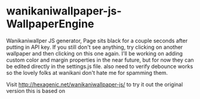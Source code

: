 wanikaniwallpaper-js-WallpaperEngine
====================

Wanikaniwallper JS generator, 
Page sits black for a couple seconds after putting in API key.  If you still don't see anything, try clicking on another wallpaper and then clicking on this one again.
I'll be working on adding custom color and margin properties in the near future, but for now they can be edited directly in the  settings.js file.
also need to verify debounce works so the lovely folks at wanikani don't hate me for spamming them.

Visit http://hexagenic.net/wanikaniwallpaper-js/ to try it out the original version this is based on
